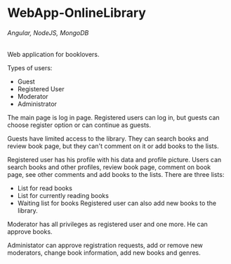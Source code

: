 # WebApp-OnlineLibrary
###### Angular, NodeJS, MongoDB
Web application for booklovers. 

Types of users:
- Guest
- Registered User
- Moderator
- Administrator

The main page is log in page. Registered users can log in, but guests can choose register option or can continue as guests.

Guests have limited access to the library. They can search books and review book page, but they can't comment on it or add books to the lists.

Registered user has his profile with his data and profile picture. Users can search books and other profiles, review book page, comment on book page, see other
comments and add books to the lists.
There are three lists: 
- List for read books
- List for currently reading books
- Waiting list for books
Registered user can also add new books to the library.

Moderator has all privileges as registered user and one more. He can approve books.

Administator can approve registration requests, add or remove new moderators, change book information, add new books and genres.


